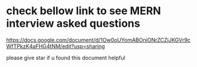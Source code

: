 





# check bellow link to see MERN interview asked questions

https://docs.google.com/document/d/1Ow0oUYomABOniONrZCZjJKGVr9cWfTPkzK4aFHG4tNM/edit?usp=sharing

please give star if u found this document helpful 